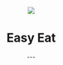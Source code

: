<div align="center">
  <img src="https://icons-for-free.com/iconfiles/png/512/dinner+eat+eating+food+kitchen+restaurant+icon-1320086191755611454.png" />
  <h1>Easy Eat</h1>
  ---
</div>


